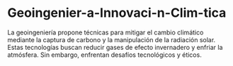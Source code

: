 # Geoingenier-a-Innovaci-n-Clim-tica
La geoingeniería propone técnicas para mitigar el cambio climático mediante la captura de carbono y la manipulación de la radiación solar. Estas tecnologías buscan reducir gases de efecto invernadero y enfriar la atmósfera. Sin embargo, enfrentan desafíos tecnológicos y éticos.
